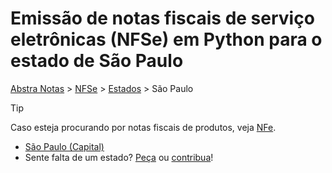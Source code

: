 # Emissão de notas fiscais de serviço eletrônicas (NFSe) em Python para o estado de São Paulo


[Abstra Notas](/README.md) > [NFSe](/abstra_notas/nfse/README.md) > [Estados](/abstra_notas/nfse/README.md) > São Paulo

> [!TIP]
> Caso esteja procurando por notas fiscais de produtos, veja [NFe](/abstra_notas/nfe/README.md).

- [São Paulo (Capital)](/abstra_notas/nfse/sp/sao_paulo/README.md)
- Sente falta de um estado? [Peça](https://github.com/abstra-app/notas/issues/new) ou [contribua](/CONTRIBUTING.md)!